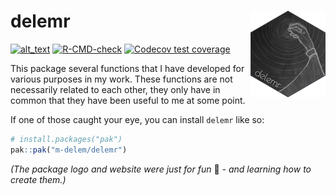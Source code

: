 
<!-- README.md is generated from README.Rmd. Please edit that file -->

# delemr <img src="man/figures/logo.png" align="right" height="139" alt="delemr-logo" />

<!-- badges: start -->

[<img alt="alt_text" src="https://img.shields.io/badge/My OSF-https://osf.io/q29kj/-337AB7?logo=osf"/>](https://osf.io/q29kj/)
[![R-CMD-check](https://github.com/m-delem/delemr/actions/workflows/R-CMD-check.yaml/badge.svg)](https://github.com/m-delem/delemr/actions/workflows/R-CMD-check.yaml)
[![Codecov test
coverage](https://codecov.io/gh/m-delem/delemr/graph/badge.svg)](https://app.codecov.io/gh/m-delem/delemr)
<!-- badges: end -->

This package several functions that I have developed for various
purposes in my work. These functions are not necessarily related to each
other, they only have in common that they have been useful to me at some
point.

If one of those caught your eye, you can install `delemr` like so:

``` r
# install.packages("pak")
pak::pak("m-delem/delemr")
```

*(The package logo and website were just for fun* :eyes: *- and learning
how to create them.)*
